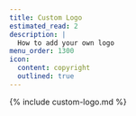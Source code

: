 ```yaml
---
title: Custom Logo
estimated_read: 2
description: |
  How to add your own logo
menu_order: 1300
icon:
  content: copyright
  outlined: true
---
```


{% include custom-logo.md %}
